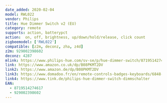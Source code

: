 ```yaml
---
date_added: 2020-02-04
model: RWL022
vendor: Philips
title: Hue Dimmer Switch v2 (EU)
category: remote
supports: action, batterypct
action:  on, off, brightness, up/down/hold/release, click count
zigbeemodel: ['RWL022']
compatible: [z2m, deconz, zha, z4d]
z2m: 929002398602
deconz: 4287
mlink: https://www.philips-hue.com/sv-se/p/hue-dimmer-switch/8719514274617
link: https://www.amazon.co.uk/dp/B08PKMT2DV
link2: https://www.amazon.de/dp/B08PKMT2DV
link3: https://www.domadoo.fr/en/remote-controls-badges-keyboards/6848-philips-hue-zigbee-dimmer-switch-8719514274617.html
link4: https://www.tink.de/philips-hue-dimmer-switch-dimmschalter
EAN:
  - 8719514274617
  - 929002398602
---
```

